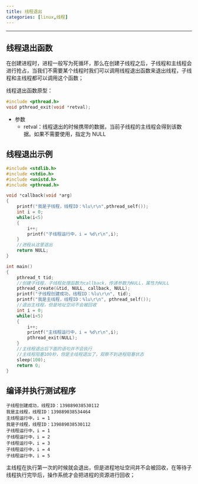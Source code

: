 ```yaml
---
title: 线程退出
categories: [linux,线程]
---
```


----------

## 线程退出函数

在创建进程时，进程一般写为死循环，那么在创建子线程之后，子线程和主线程会进行抢占，当我们不需要某个线程时我们可以调用线程退出函数来退出线程，子线程和主线程都可以调用这个函数；

线程退出函数原型：

~~~c
#include <pthread.h>
void pthread_exit(void *retval);
~~~

- 参数
  - retval：线程退出的时候携带的数据，当前子线程的主线程会得到该数据。如果不需要使用，指定为 NULL

## 线程退出示例

~~~c
#include <stdlib.h>
#include <stdio.h>
#include <unistd.h>
#include <pthread.h>

void *callback(void *arg)
{
    printf("我是子线程，线程ID：%lu\r\n",pthread_self());
    int i = 0;
    while(i<5)
    {
        i++;
        printf("子线程运行中，i = %d\r\n",i);
    }
    //进程从这里退出
    return NULL;
}

int main()
{
    pthread_t tid;
    //创建子线程，子线程处理函数为callback，传递参数为NULL，属性为NULL
    pthread_create(&tid, NULL, callback, NULL);
    printf("子线程创建成功，线程ID：%lu\r\n", tid);
    printf("我是主线程，线程ID：%lu\r\n", pthread_self());
    //退出主线程，但是地址空间不会被回收
    int i = 0;
    while(i<5)
    {
        i++;
        printf("主线程运行中，i = %d\r\n",i);
        pthread_exit(NULL);
    }
    //主线程退出后下面的语句并不会执行
    //主线程阻塞100秒，但是主线程退出了，观察不到进程阻塞状态
    sleep(100);
    return 0;
}
~~~

## 编译并执行测试程序

~~~shell
子线程创建成功，线程ID：139889038530112
我是主线程，线程ID：139889038534464
主线程运行中，i = 1
我是子线程，线程ID：139889038530112
子线程运行中，i = 1
子线程运行中，i = 2
子线程运行中，i = 3
子线程运行中，i = 4
子线程运行中，i = 5
~~~

主线程在执行第一次的时候就会退出，但是进程地址空间并不会被回收，在等待子线程执行完毕后，操作系统才会把进程的资源进行回收；
